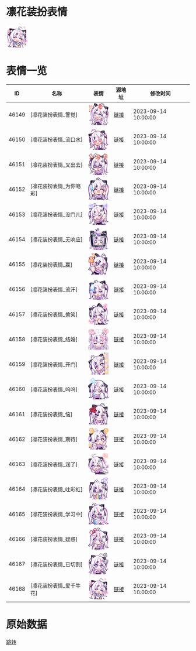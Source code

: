 # 凛花装扮表情

<img src="./cover.png" height="60" alt="cover" />

# 表情一览

|ID|名称|表情|源地址|修改时间|
|----|----|----|----|----|
|46149|[凛花装扮表情_警觉]|<img src="./pic/046149_%5B凛花装扮表情_警觉%5D.png" height="60" alt="警觉"/>|[链接](https://i0.hdslb.com/bfs/garb/a81776b30e717fae6d3df3401e2994ce0cdb278e.png)|2023-09-14 10:00:00|
|46150|[凛花装扮表情_流口水]|<img src="./pic/046150_%5B凛花装扮表情_流口水%5D.png" height="60" alt="流口水"/>|[链接](https://i0.hdslb.com/bfs/garb/9de583d02aba405a0e13ce25a997d825e529f3ef.png)|2023-09-14 10:00:00|
|46151|[凛花装扮表情_叉出去]|<img src="./pic/046151_%5B凛花装扮表情_叉出去%5D.png" height="60" alt="叉出去"/>|[链接](https://i0.hdslb.com/bfs/garb/0c90342bb8fd880a388ebbced3321bc077f658e6.png)|2023-09-14 10:00:00|
|46152|[凛花装扮表情_为你喝彩]|<img src="./pic/046152_%5B凛花装扮表情_为你喝彩%5D.png" height="60" alt="为你喝彩"/>|[链接](https://i0.hdslb.com/bfs/garb/bf12ebdfaa3d0df4a3d341b0b6e15afadef59341.png)|2023-09-14 10:00:00|
|46153|[凛花装扮表情_没门儿]|<img src="./pic/046153_%5B凛花装扮表情_没门儿%5D.png" height="60" alt="没门儿"/>|[链接](https://i0.hdslb.com/bfs/garb/3e0864fbdebfcdb5790535aa86fa56c1a75701cb.png)|2023-09-14 10:00:00|
|46154|[凛花装扮表情_无响应]|<img src="./pic/046154_%5B凛花装扮表情_无响应%5D.png" height="60" alt="无响应"/>|[链接](https://i0.hdslb.com/bfs/garb/7a3d71143eb970c3fe7fa98554310bc8d4949dbc.png)|2023-09-14 10:00:00|
|46155|[凛花装扮表情_赢]|<img src="./pic/046155_%5B凛花装扮表情_赢%5D.png" height="60" alt="赢"/>|[链接](https://i0.hdslb.com/bfs/garb/1bd473fe47bedb1e5c67c0ceaf573ec1d93a39f5.png)|2023-09-14 10:00:00|
|46156|[凛花装扮表情_流汗]|<img src="./pic/046156_%5B凛花装扮表情_流汗%5D.png" height="60" alt="流汗"/>|[链接](https://i0.hdslb.com/bfs/garb/b0861843de1dec211b0b6f3f5275772f9a465e2d.png)|2023-09-14 10:00:00|
|46157|[凛花装扮表情_偷笑]|<img src="./pic/046157_%5B凛花装扮表情_偷笑%5D.png" height="60" alt="偷笑"/>|[链接](https://i0.hdslb.com/bfs/garb/095295d6ead9db08190120ae8d3d09321fa437a7.png)|2023-09-14 10:00:00|
|46158|[凛花装扮表情_结婚]|<img src="./pic/046158_%5B凛花装扮表情_结婚%5D.png" height="60" alt="结婚"/>|[链接](https://i0.hdslb.com/bfs/garb/8ffdbd4fffe0e9130ec4c3d714a2a83bcc21228e.png)|2023-09-14 10:00:00|
|46159|[凛花装扮表情_开门]|<img src="./pic/046159_%5B凛花装扮表情_开门%5D.png" height="60" alt="开门"/>|[链接](https://i0.hdslb.com/bfs/garb/907ecc340901321d8bc1f6b2e46ec03cf7c0a10b.png)|2023-09-14 10:00:00|
|46160|[凛花装扮表情_呜呜]|<img src="./pic/046160_%5B凛花装扮表情_呜呜%5D.png" height="60" alt="呜呜"/>|[链接](https://i0.hdslb.com/bfs/garb/a0610e8bd92e6f4fd1b91f59b41a3530d2df8865.png)|2023-09-14 10:00:00|
|46161|[凛花装扮表情_恼]|<img src="./pic/046161_%5B凛花装扮表情_恼%5D.png" height="60" alt="恼"/>|[链接](https://i0.hdslb.com/bfs/garb/6f1b456fd9787f550560186e921fdf525ebcd957.png)|2023-09-14 10:00:00|
|46162|[凛花装扮表情_期待]|<img src="./pic/046162_%5B凛花装扮表情_期待%5D.png" height="60" alt="期待"/>|[链接](https://i0.hdslb.com/bfs/garb/f24cd45075eaf14d1e7383d655eed186a4c34bc2.png)|2023-09-14 10:00:00|
|46163|[凛花装扮表情_润了]|<img src="./pic/046163_%5B凛花装扮表情_润了%5D.png" height="60" alt="润了"/>|[链接](https://i0.hdslb.com/bfs/garb/a806de50a5fc02353faf317dbaa1a960ab34c725.png)|2023-09-14 10:00:00|
|46164|[凛花装扮表情_吐彩虹]|<img src="./pic/046164_%5B凛花装扮表情_吐彩虹%5D.png" height="60" alt="吐彩虹"/>|[链接](https://i0.hdslb.com/bfs/garb/2dc83638525399031554fb7e040b312d522101fa.png)|2023-09-14 10:00:00|
|46165|[凛花装扮表情_学习中]|<img src="./pic/046165_%5B凛花装扮表情_学习中%5D.png" height="60" alt="学习中"/>|[链接](https://i0.hdslb.com/bfs/garb/6e6d24d05abbdb1a32f5d546543939449ea42733.png)|2023-09-14 10:00:00|
|46166|[凛花装扮表情_疑惑]|<img src="./pic/046166_%5B凛花装扮表情_疑惑%5D.png" height="60" alt="疑惑"/>|[链接](https://i0.hdslb.com/bfs/garb/5fd107f3a1d5a805df300a679121eacef3cdbd29.png)|2023-09-14 10:00:00|
|46167|[凛花装扮表情_已切割]|<img src="./pic/046167_%5B凛花装扮表情_已切割%5D.png" height="60" alt="已切割"/>|[链接](https://i0.hdslb.com/bfs/garb/ca679e739a59e758cba1d6e782bd2e55017bd31d.png)|2023-09-14 10:00:00|
|46168|[凛花装扮表情_爱千牛花]|<img src="./pic/046168_%5B凛花装扮表情_爱千牛花%5D.png" height="60" alt="爱千牛花"/>|[链接](https://i0.hdslb.com/bfs/garb/4a5dae5c0fc3fd463c042fec8acc9d3bde179490.png)|2023-09-14 10:00:00|

# 原始数据

[跳转](./raw.json)

